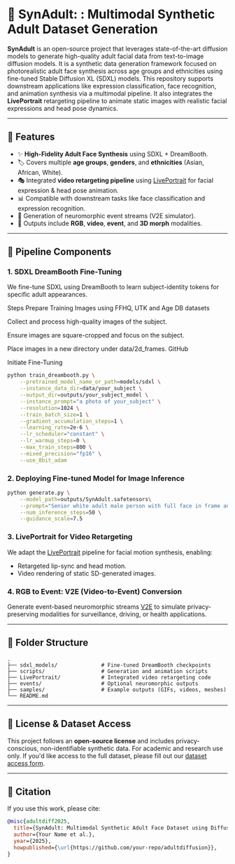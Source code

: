 # 🧠 SynAdult: : Multimodal Synthetic Adult Dataset Generation

**SynAdult** is an open-source project that leverages state-of-the-art diffusion models to generate high-quality adult facial data from text-to-image diffusion models. It is a synthetic data generation framework focused on photorealistic adult face synthesis across age groups and ethnicities using fine-tuned Stable Diffusion XL (SDXL) models. This repository supports downstream applications like expression classification, face recognition, and animation synthesis via a multimodal pipeline. It also integrates the **LivePortrait** retargeting pipeline to animate static images with realistic facial expressions and head pose dynamics.

---

## 🚀 Features

- ✨ **High-Fidelity Adult Face Synthesis** using SDXL + DreamBooth.
- 🏷️ Covers multiple **age groups**, **genders**, and **ethnicities** (Asian, African, White).
- 🎭 Integrated **video retargeting pipeline** using [LivePortrait](https://liveportrait.github.io/) for facial expression & head pose animation.
- 📊 Compatible with downstream tasks like face classification and expression recognition.
- 🎥 Generation of neuromorphic event streams (V2E simulator).
- 📡 Outputs include **RGB**, **video**, **event**, and **3D morph** modalities.

---

## 🧩 Pipeline Components

### 1. SDXL DreamBooth Fine-Tuning
We fine-tune SDXL using DreamBooth to learn subject-identity tokens for specific adult appearances.

Steps
Prepare Training Images using FFHQ, UTK and Age DB datasets

Collect and process high-quality images of the subject.

Ensure images are square-cropped and focus on the subject.

Place images in a new directory under data/2d_frames.
GitHub

Initiate Fine-Tuning

```bash
python train_dreambooth.py \
    --pretrained_model_name_or_path=models/sdxl \
    --instance_data_dir=data/your_subject \
    --output_dir=outputs/your_subject_model \
    --instance_prompt="a photo of your_subject" \
    --resolution=1024 \
    --train_batch_size=1 \
    --gradient_accumulation_steps=1 \
    --learning_rate=2e-6 \
    --lr_scheduler="constant" \
    --lr_warmup_steps=0 \
    --max_train_steps=800 \
    --mixed_precision="fp16" \
    --use_8bit_adam

```

### 2. Deploying Fine-tuned Model for Image Inference


```bash
python generate.py \
    --model_path=outputs/SynAdult.safetensors\
    --prompt="Senior white adult male person with full face in frame and beard, Frontal Pose, Unique face with distinct facial features" \
    --num_inference_steps=50 \
    --guidance_scale=7.5
```

### 3. LivePortrait for Video Retargeting
We adapt the [LivePortrait](https://liveportrait.github.io/) pipeline for facial motion synthesis, enabling:
- Retargeted lip-sync and head motion.
- Video rendering of static SD-generated images.

### 4. RGB to Event: V2E (Video-to-Event) Conversion
Generate event-based neuromorphic streams [V2E](https://github.com/SensorsINI/v2e) to simulate privacy-preserving modalities for surveillance, driving, or health applications.

---

## 📁 Folder Structure

```
.
├── sdxl_models/              # Fine-tuned DreamBooth checkpoints
├── scripts/                  # Generation and animation scripts
├── LivePortrait/             # Integrated video retargeting code
├── events/                   # Optional neuromorphic outputs
├── samples/                  # Example outputs (GIFs, videos, meshes)
└── README.md
```

---

## 📜 License & Dataset Access

This project follows an **open-source license** and includes privacy-conscious, non-identifiable synthetic data. For academic and research use only. If you'd like access to the full dataset, please fill out our [dataset access form](#).

---

## 📣 Citation

If you use this work, please cite:

```bibtex
@misc{adultdiff2025,
  title={SynAdult: Multimodal Synthetic Adult Face Dataset using Diffusion and Retargeting},
  author={Your Name et al.},
  year={2025},
  howpublished={\url{https://github.com/your-repo/adultdiffusion}},
}
```

